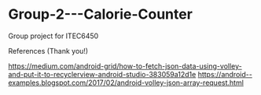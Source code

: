 # Group-2---Calorie-Counter
Group project for ITEC6450

References (Thank you!)

https://medium.com/android-grid/how-to-fetch-json-data-using-volley-and-put-it-to-recyclerview-android-studio-383059a12d1e
https://android--examples.blogspot.com/2017/02/android-volley-json-array-request.html
